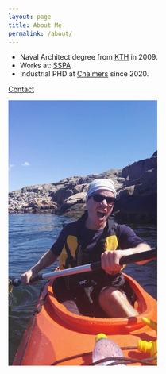 ```yaml
---
layout: page
title: About Me
permalink: /about/
---
```

* Naval Architect degree from [KTH](https://www.ave.kth.se/avd/naval) in 2009.
* Works at: [SSPA](https://www.sspa.se/)
* Industrial PHD at [Chalmers](https://www.chalmers.se/en/departments/m2/Pages/default.aspx) since 2020.

[Contact](mailto:&#109;&#097;&#114;&#097;&#108;&#101;&#120;&#064;&#099;&#104;&#097;&#108;&#109;&#101;&#114;&#115;&#046;&#115;&#101;)

<img src="kajak.jpg" alt="Martin in a canoe" width="300">
